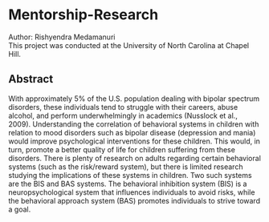 # Mentorship-Research

Author: Rishyendra Medamanuri  
This project was conducted at the University of North Carolina at Chapel Hill.

## Abstract
With approximately 5% of the U.S. population dealing with bipolar spectrum disorders, these individuals tend to struggle with their careers, abuse alcohol, and perform underwhelmingly in academics (Nusslock et al., 2009). Understanding the correlation of behavioral systems in children with relation to mood disorders such as bipolar disease (depression and mania) would improve psychological interventions for these children. This would, in turn, promote a better quality of life for children suffering from these disorders. There is plenty of research on adults regarding certain behavioral systems (such as the risk/reward system), but there is limited research studying the implications of these systems in children. Two such systems are the BIS and BAS systems. The behavioral inhibition system (BIS) is a neuropsychological system that influences individuals to avoid risks, while the behavioral approach system (BAS) promotes individuals to strive toward a goal.
